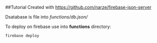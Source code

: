 ##Tutorial
Created with https://github.com/narze/firebase-json-server

Dsatabase is file into **functions/db.json*/*

To deploy on firebase use into **functions** directory:
```
firebase deploy
```
